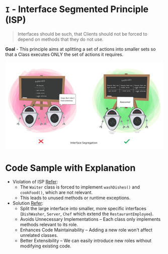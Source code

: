 # ```I``` - Interface Segmented Principle (ISP)

> Interfaces should be such, that Clients should not be forced to depend on methods that they do not use.

**Goal** - This principle aims at splitting a set of actions into smaller sets so that a Class executes ONLY the set of actions it requires.

![interface segregation principle.png](../../images/interface-segmented.png)
  


# Code Sample with Explanation

- Violation of ISP [Refer](../../code/solidPrinciples/InterfaceSegmentation/InterfaceSegmentationViolation.java):
    - The `Waiter` class is forced to implement `washDishes()` and `cookFood()`, which are not relevant.
    - This leads to unused methods or runtime exceptions.
- Solution [Refer](../../code/solidPrinciples/InterfaceSegmentation/InterfaceSegmentationFixed.java):
  - Split the large interface into smaller, more specific interfaces (`DishWasher`, `Server`, `Chef` which extend the `RestaurantEmployee`). 
  - Avoids Unnecessary Implementations – Each class only implements methods relevant to its role.
  - Enhances Code Maintainability – Adding a new role won't affect unrelated classes.
  - Better Extensibility – We can easily introduce new roles without modifying existing code.

